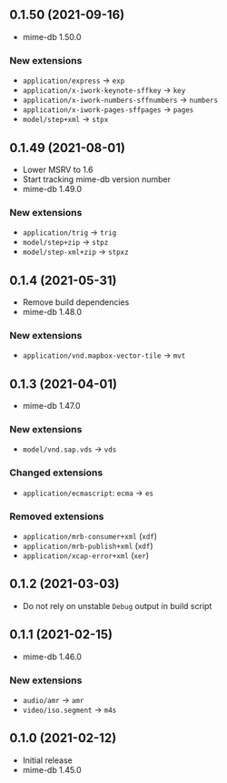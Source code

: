 <!-- git diff | rg '^[^\s]\s*//' | sort -->
## 0.1.50 (2021-09-16)
- mime-db 1.50.0

### New extensions
- `application/express` → `exp`
- `application/x-iwork-keynote-sffkey` → `key`
- `application/x-iwork-numbers-sffnumbers` → `numbers`
- `application/x-iwork-pages-sffpages` → `pages`
- `model/step+xml` → `stpx`

## 0.1.49 (2021-08-01)
- Lower MSRV to 1.6
- Start tracking mime-db version number
- mime-db 1.49.0

### New extensions
- `application/trig` → `trig`
- `model/step+zip` → `stpz`
- `model/step-xml+zip` → `stpxz`

## 0.1.4 (2021-05-31)
- Remove build dependencies
- mime-db 1.48.0

### New extensions
- `application/vnd.mapbox-vector-tile` → `mvt`

## 0.1.3 (2021-04-01)
- mime-db 1.47.0

### New extensions
- `model/vnd.sap.vds` → `vds`

### Changed extensions
- `application/ecmascript`: `ecma` → `es`

### Removed extensions
- `application/mrb-consumer+xml` (`xdf`)
- `application/mrb-publish+xml` (`xdf`)
- `application/xcap-error+xml` (`xer`)

## 0.1.2 (2021-03-03)
- Do not rely on unstable `Debug` output in build script

## 0.1.1 (2021-02-15)
- mime-db 1.46.0

### New extensions
- `audio/amr` → `amr`
- `video/iso.segment` → `m4s`

## 0.1.0 (2021-02-12)
- Initial release
- mime-db 1.45.0
